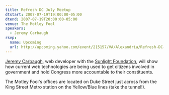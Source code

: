 ```yaml
---
title: Refresh DC July Meetup
dtstart: 2007-07-19T19:00:00-05:00
dtend: 2007-07-19T20:00:00-05:00
venue: The Motley Fool
speakers:
  - Jeremy Carbaugh
rsvp:
  name: Upcoming
  url: http://upcoming.yahoo.com/event/215157/VA/Alexandria/Refresh-DC-July-meetup/The-Motley-Fool/
---
```


[Jeremy Carbaugh](http://carbauja.com/), web developer with the [Sunlight Foundation](http://sunlightfoundation.com/), will show how current web technologies are being used to get citizens involved in government and hold Congress more accountable to their constituents.

The Motley Fool's offices are located on Duke Street just across from the King Street Metro station on the Yellow/Blue lines (take the tunnel!).